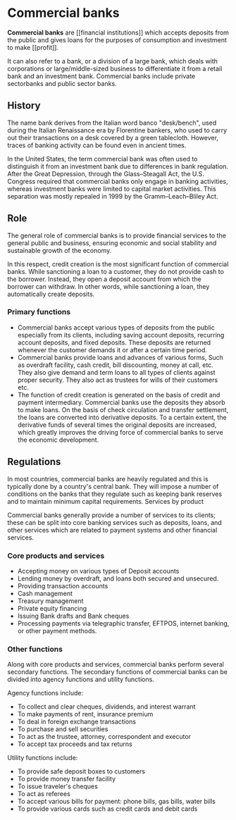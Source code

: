 # Commercial banks

**Commercial banks** are [[financial institutions]] which accepts deposits from the public and gives loans for the purposes of consumption and investment to make [[profit]].

It can also refer to a bank, or a division of a large bank, which deals with corporations or large/middle-sized business to differentiate it from a retail bank and an investment bank. Commercial banks include private sectorbanks and public sector banks.

## History
The name bank derives from the Italian word banco "desk/bench", used during the Italian Renaissance era by Florentine bankers, who used to carry out their transactions on a desk covered by a green tablecloth. However, traces of banking activity can be found even in ancient times.

In the United States, the term commercial bank was often used to distinguish it from an investment bank due to differences in bank regulation. After the Great Depression, through the Glass–Steagall Act, the U.S. Congress required that commercial banks only engage in banking activities, whereas investment banks were limited to capital market activities. This separation was mostly repealed in 1999 by the Gramm–Leach–Bliley Act.

## Role
The general role of commercial banks is to provide financial services to the general public and business, ensuring economic and social stability and sustainable growth of the economy.

In this respect, credit creation is the most significant function of commercial banks. While sanctioning a loan to a customer, they do not provide cash to the borrower. Instead, they open a deposit account from which the borrower can withdraw. In other words, while sanctioning a loan, they automatically create deposits.

### **Primary functions**
- Commercial banks accept various types of deposits from the public especially from its clients, including saving account deposits, recurring account deposits, and fixed deposits. These deposits are returned whenever the customer demands it or after a certain time period.
- Commercial banks provide loans and advances of various forms, Such as overdraft facility, cash credit, bill discounting, money at call, etc. They also give demand and term loans to all types of clients against proper security. They also act as trustees for wills of their customers etc.
- The function of credit creation is generated on the basis of credit and payment intermediary. Commercial banks use the deposits they absorb to make loans. On the basis of check circulation and transfer settlement, the loans are converted into derivative deposits. To a certain extent, the derivative funds of several times the original deposits are increased, which greatly improves the driving force of commercial banks to serve the economic development.

## Regulations
In most countries, commercial banks are heavily regulated and this is typically done by a country's central bank. They will impose a number of conditions on the banks that they regulate such as keeping bank reserves and to maintain minimum capital requirements.
Services by product

Commercial banks generally provide a number of services to its clients; these can be split into core banking services such as deposits, loans, and other services which are related to payment systems and other financial services.

### **Core products and services**
- Accepting money on various types of Deposit accounts
- Lending money by overdraft, and loans both secured and unsecured.
- Providing transaction accounts
- Cash management
- Treasury management
- Private equity financing
- Issuing Bank drafts and Bank cheques
- Processing payments via telegraphic transfer, EFTPOS, internet banking, or other payment methods.

### **Other functions**
Along with core products and services, commercial banks perform several secondary functions. The secondary functions of commercial banks can be divided into agency functions and utility functions.

Agency functions include:
- To collect and clear cheques, dividends, and interest warrant
- To make payments of rent, insurance premium
- To deal in foreign exchange transactions
- To purchase and sell securities
- To act as the trustee, attorney, correspondent and executor
- To accept tax proceeds and tax returns

Utility functions include:
- To provide safe deposit boxes to customers
- To provide money transfer facility
- To issue traveler's cheques
- To act as referees
- To accept various bills for payment: phone bills, gas bills, water bills
- To provide various cards such as credit cards and debit cards